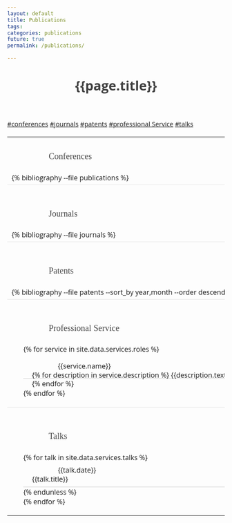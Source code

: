 ```yaml
---
layout: default
title: Publications
tags:
categories: publications
future: true
permalink: /publications/

---
```


<script>
function toggleBibtex{{entry.key}}(parameter) {
    var x= document.getElementById('a{{entry.key}}');
    if (x.style.display === 'none') {
        x.style.display = 'block';
    } else {
        x.style.display = 'none';
    }
}
</script>

<style>

  .bottom-three {
     margin-bottom: 5px;
     margin-top:7px;
  }

   ol.bibliography li {
    list-style-type: none;
    margin: 0;
    padding: 0;
 }

 ol.bibliography li:before {
      list-style-type: none;
      content: "";
      color: blue;

}

  button {
     font-size: 14px;
  }

  .my_text{
      font-size: 14px;
  }

  .leftcell{
    float: left;
    text-align:right;
  }
  .rightcell{
   float: left;
   text-align: left;
   font-size: 14px;
   padding-left: 5px; /* give some spacing here to fake cell padding */
}

.font_bib
{
  font-family: "Open Sans",Helvetica Neue,Helvetica,Arial,sans-serif;
  font-size: 15px;
  line-height: 28px;
  color: #404040;

}


</style>

<div class=".c-wrap-content font_bib">
<header class="c-article__header">
<h1 class="c-article__title">{{page.title}}</h1>

</header>


<div class="c-article__footer u-clearfix">
<div class="c-article__tag">
<a href="#conferences">#conferences</a>&nbsp;<a href="#journals">#journals</a> <a href="#patents">#patents</a> <a href="#professional_service">#professional Service</a>&nbsp;<a href="#talks">#talks</a>
</div></div>

<style>
th, td{
text-align: left;
padding: 5px 10px;
border-bottom: 1px solid #e5e5e5;
}

h4{
   color:#494949;
   font-size:20px;
   font-family:"Volkhov","Times New Roman",Times,serif;
   font-weight:400;
   line-height:initial;
   position:relative;
   left:86px;
}

tbody > tr:last-child > td {
  border-bottom: 0;
}
</style>
<table>

<tr><td>
<a id="conferences"><h4>Conferences</h4></a>
{% bibliography --file publications %}
</td></tr>

<tr><td>
<br>
<a id="journals"><h4>Journals</h4></a>
{% bibliography --file journals %}
</td></tr>

<tr><td>
<br>
<a id="patents">
<h4>Patents</h4></a>  
{% bibliography --file patents --sort_by year,month --order descending %}
</td></tr>

<tr><td>
<br>
<a id="professional_service">
<h4>Professional Service</h4></a>
<ol class="bibliography">
{% for service in site.data.services.roles %}
<li>
<div style="width:1130px;">
<div style="float:left;position:relative;width:230px;text-align:left;font-size:16px;padding-top:10px;padding-left:80px;">{{service.name}}</div>
<div style="float:left;position:relative;width:900px;text-align:left;font-size: 16px;padding-left:20px;line-height:20px;">
{% for description in service.description %}
{{description.text}}
<br>
{% endfor %}
</div>
</div>
<p class="bottom-three">&nbsp;</p>
{% unless forloop.last %}<div style= "border: 1px solid #e5e5e5"> </div>{% endunless %}
</li>
{% endfor %}

</ol>
</td></tr>



<tr><td>
<br><a id="talks">
<h4>Talks</h4></a>
<ol class="bibliography">
{% for talk in site.data.services.talks %}
<li>
<div style="width:1130px;">
<div style="float:left;position:relative;width:230px;text-align:left;font-size:16px;padding-left:80px;">{{talk.date}}</div>
<div style="float:left;position:relative;width:900px;text-align:left;font-size:16px;padding-left:20px;line-height:20px;">{{talk.title}}
</div>
</div>
<p class="bottom-three">&nbsp;</p>
{% unless forloop.last %}<div style= "border: 1px solid #e5e5e5"> </div>{% endunless %}
</li>
{% endfor %}
</ol>
</td>
</tr>

</table>
</div>
